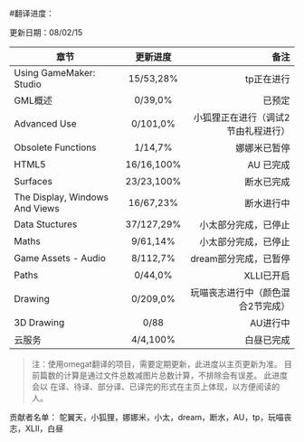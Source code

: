 #翻译进度：

更新日期：08/02/15

章节 | 更新进度  | 备注
------|:------:|------:
Using GameMaker: Studio  | 15/53,28% | tp正在进行
GML概述  | 0/39,0% | 已预定
Advanced Use  | 0/101,0% | 小狐狸正在进行（调试2节由礼程进行）
Obsolete Functions  | 1/14,7% | 娜娜米已暂停
HTML5  | 16/16,100% | AU 已完成
Surfaces  | 23/23,100% | 断水已完成
The Display, Windows And Views  | 16/67,23% |  断水进行中 
Data Stuctures  | 37/127,29% | 小太部分完成，已停止
Maths  | 9/61,14% | 小太部分完成，已停止
Game Assets - Audio  | 8/112,7% | dream部分完成，已暂停
Paths  | 0/44,0% | XLLI已开启
Drawing  | 0/209,0% | 玩喵丧志进行中（颜色混合2节完成）
3D Drawing | 0/88|AU进行中
云服务  | 4/4,100% | 白昼已完成

>注：使用omegat翻译的项目，需要定期更新，此进度以主页更新为准。
目前篇数的计算是通过文件总数减图片总数计算，不排除会有误差。
此进度会以 在译、待译、部分译、已译完的形式在主页上体现，以方便阅读的人。

贡献者名单：
鸵翼天，小狐狸，娜娜米，小太，dream，断水，AU，tp，玩喵丧志，XLII，白昼